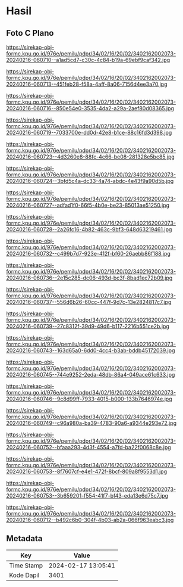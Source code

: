 # Hasil

## Foto C Plano

https://sirekap-obj-formc.kpu.go.id/976e/pemilu/pdpr/34/02/16/20/02/3402162002073-20240216-060710--a1ad5cd7-c30c-4c84-b19a-69ebf9caf342.jpg

https://sirekap-obj-formc.kpu.go.id/976e/pemilu/pdpr/34/02/16/20/02/3402162002073-20240216-060713--451feb28-f58a-4aff-8a06-7156d4ee3a70.jpg

https://sirekap-obj-formc.kpu.go.id/976e/pemilu/pdpr/34/02/16/20/02/3402162002073-20240216-060716--850e54e0-3535-4da2-a29a-2aef80d08365.jpg

https://sirekap-obj-formc.kpu.go.id/976e/pemilu/pdpr/34/02/16/20/02/3402162002073-20240216-060719--7033700e-dd0d-42e8-b1ce-88c16fd3d398.jpg

https://sirekap-obj-formc.kpu.go.id/976e/pemilu/pdpr/34/02/16/20/02/3402162002073-20240216-060723--4d3260e8-88fc-4c66-be08-281328e5bc85.jpg

https://sirekap-obj-formc.kpu.go.id/976e/pemilu/pdpr/34/02/16/20/02/3402162002073-20240216-060724--3bfd5c4a-dc33-4a74-abdc-4e43f9a90d5b.jpg

https://sirekap-obj-formc.kpu.go.id/976e/pemilu/pdpr/34/02/16/20/02/3402162002073-20240216-060727--adfad1f0-66f5-4b0e-be23-85013ae51250.jpg

https://sirekap-obj-formc.kpu.go.id/976e/pemilu/pdpr/34/02/16/20/02/3402162002073-20240216-060728--2a26fc16-4b82-463c-9bf3-648d63219461.jpg

https://sirekap-obj-formc.kpu.go.id/976e/pemilu/pdpr/34/02/16/20/02/3402162002073-20240216-060732--c499b7d7-923e-412f-bf60-26aebb86f188.jpg

https://sirekap-obj-formc.kpu.go.id/976e/pemilu/pdpr/34/02/16/20/02/3402162002073-20240216-060736--2e15c285-dc06-493d-bc3f-8bad1ec72b09.jpg

https://sirekap-obj-formc.kpu.go.id/976e/pemilu/pdpr/34/02/16/20/02/3402162002073-20240216-060737--556d6b26-60cc-447f-9d7c-13e2824817c7.jpg

https://sirekap-obj-formc.kpu.go.id/976e/pemilu/pdpr/34/02/16/20/02/3402162002073-20240216-060739--27c8312f-39d9-49d6-b117-2216b551ce2b.jpg

https://sirekap-obj-formc.kpu.go.id/976e/pemilu/pdpr/34/02/16/20/02/3402162002073-20240216-060743--163d65a0-6dd0-4cc4-b3ab-bddb45172039.jpg

https://sirekap-obj-formc.kpu.go.id/976e/pemilu/pdpr/34/02/16/20/02/3402162002073-20240216-060745--744e9252-2eda-48db-86a4-049ace61c633.jpg

https://sirekap-obj-formc.kpu.go.id/976e/pemilu/pdpr/34/02/16/20/02/3402162002073-20240216-060746--9c8d99ff-7933-4015-b000-133b7646974e.jpg

https://sirekap-obj-formc.kpu.go.id/976e/pemilu/pdpr/34/02/16/20/02/3402162002073-20240216-060749--c96a980a-ba39-4783-90a6-a9344e293e72.jpg

https://sirekap-obj-formc.kpu.go.id/976e/pemilu/pdpr/34/02/16/20/02/3402162002073-20240216-060752--bfaaa293-4d3f-4554-a7fd-ba22f0068c8e.jpg

https://sirekap-obj-formc.kpu.go.id/976e/pemilu/pdpr/34/02/16/20/02/3402162002073-20240216-060753--8f7607cf-e4e1-472f-8bcf-809a8f9553d1.jpg

https://sirekap-obj-formc.kpu.go.id/976e/pemilu/pdpr/34/02/16/20/02/3402162002073-20240216-060753--3b659201-f554-41f7-bf43-eda13e6d75c7.jpg

https://sirekap-obj-formc.kpu.go.id/976e/pemilu/pdpr/34/02/16/20/02/3402162002073-20240216-060712--b492c6b0-304f-4b03-ab2a-066f963eabc3.jpg


## Metadata

| Key        | Value               |
| ---------- | ------------------- |
| Time Stamp | 2024-02-17 13:05:41 |
| Kode Dapil | 3401                |



